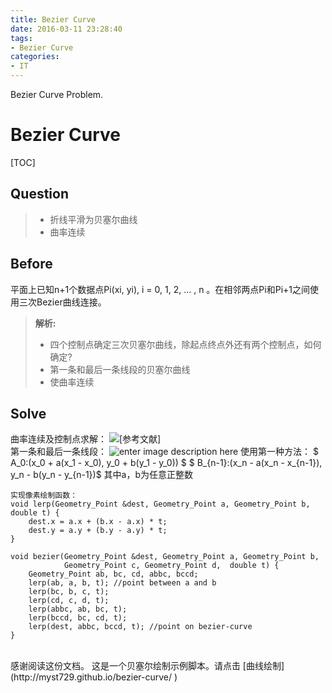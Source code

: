 ```yaml
---
title: Bezier Curve
date: 2016-03-11 23:28:40
tags:
- Bezier Curve
categories:
- IT
---
```

Bezier Curve Problem.<!--more-->
# Bezier Curve
[TOC]

## Question
> - 折线平滑为贝塞尔曲线
> - 曲率连续

## Before
平面上已知n+1个数据点Pi(xi, yi), i = 0, 1, 2, ... , n 。在相邻两点Pi和Pi+1之间使用三次Bezier曲线连接。

> **解析:**
> - 四个控制点确定三次贝塞尔曲线，除起点终点外还有两个控制点，如何确定?
> - 第一条和最后一条线段的贝塞尔曲线
> - 使曲率连续

## Solve
曲率连续及控制点求解：
![\[参考文献\]](http://www.zheng-hang.com/zb_users/upload/2015/04/201504121428776867406226.png)
<br>
第一条和最后一条线段：
![enter image description here](http://www.zheng-hang.com/zb_users/upload/2015/04/201504121428777915191225.jpg)
使用第一种方法：
$ A_0:(x_0 + a(x_1 - x_0), y_0 + b(y_1 - y_0)) $
$ B_{n-1}:(x_n - a(x_n - x_{n-1}), y_n - b(y_n - y_{n-1})$
其中a，b为任意正整数

```
实现像素绘制函数：
void lerp(Geometry_Point &dest, Geometry_Point a, Geometry_Point b, double t) {
    dest.x = a.x + (b.x - a.x) * t;
    dest.y = a.y + (b.y - a.y) * t;
}

void bezier(Geometry_Point &dest, Geometry_Point a, Geometry_Point b,
            Geometry_Point c, Geometry_Point d,  double t) {
    Geometry_Point ab, bc, cd, abbc, bccd;
    lerp(ab, a, b, t); //point between a and b
    lerp(bc, b, c, t);
    lerp(cd, c, d, t);
    lerp(abbc, ab, bc, t);
    lerp(bccd, bc, cd, t);
    lerp(dest, abbc, bccd, t); //point on bezier-curve
}
```
<br>
感谢阅读这份文档。
这是一个贝塞尔绘制示例脚本。请点击 [曲线绘制](http://myst729.github.io/bezier-curve/ ) 